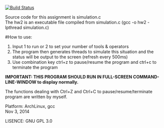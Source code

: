 [![Build Status](https://travis-ci.org/zeruniverse/generator_consumer_simulation.svg?branch=master)](https://travis-ci.org/zeruniverse/generator_consumer_simulation)    
  
Source code for this assignment is simulation.c  
The hw2 is an executable file compiled from simulation.c (gcc -o hw2 -lpthread simulation.c)  
  
  
#How to use:  
1. Input 1 to run or 2 to set your number of tools & operators  
2. The program then generates threads to simulate this situation and the status will be output to the screen (refresh every 500ms)  
3. Use combination key ctrl+z to pause/resume the program and ctrl+c to terminate the program  
  
  
**IMPORTANT: THIS PROGRAM SHOULD RUN IN FULL-SCREEN COMMAND-LINE-WINDOW to display normally.**  
  
The functions dealing with Ctrl+Z and Ctrl+C to pause/resume/terminate program are written by myself.   
  
Platform: ArchLinux, gcc  
Nov 3, 2014  
  
LISENCE: GNU GPL 3.0
